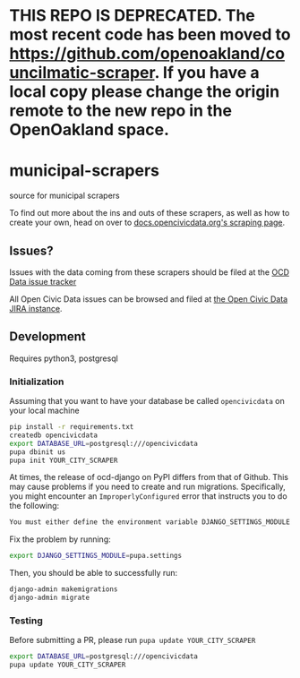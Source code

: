 # THIS REPO IS DEPRECATED. The most recent code has been moved to https://github.com/openoakland/councilmatic-scraper. If you have a local copy please change the origin remote to the new repo in the OpenOakland space.

municipal-scrapers
==================

source for municipal scrapers

To find out more about the ins and outs of these scrapers, as well as how to create your own, head on over to [docs.opencivicdata.org's scraping page](http://docs.opencivicdata.org/en/latest/scrape/index.html).

Issues?
-------

Issues with the data coming from these scrapers should be filed at the [OCD Data issue tracker](https://sunlight.atlassian.net/browse/DATA/)

All Open Civic Data issues can be browsed and filed at [the Open Civic Data JIRA instance](https://sunlight.atlassian.net/browse/OCD/).

## Development
Requires python3, postgresql

### Initialization
Assuming that you want to have your database be called `opencivicdata` on your local machine

```bash
pip install -r requirements.txt
createdb opencivicdata
export DATABASE_URL=postgresql:///opencivicdata
pupa dbinit us
pupa init YOUR_CITY_SCRAPER
```

At times, the release of ocd-django on PyPI differs from that of Github. This may cause problems if you need to create and run migrations. Specifically, you might encounter an `ImproperlyConfigured` error that instructs you to do the following:

```bash
You must either define the environment variable DJANGO_SETTINGS_MODULE or call settings.configure() before accessing settings.
```

Fix the problem by running:

```bash
export DJANGO_SETTINGS_MODULE=pupa.settings
```

Then, you should be able to successfully run:

```bash
django-admin makemigrations
django-admin migrate
```

### Testing
Before submitting a PR, please run `pupa update YOUR_CITY_SCRAPER`

```bash
export DATABASE_URL=postgresql:///opencivicdata
pupa update YOUR_CITY_SCRAPER
```

